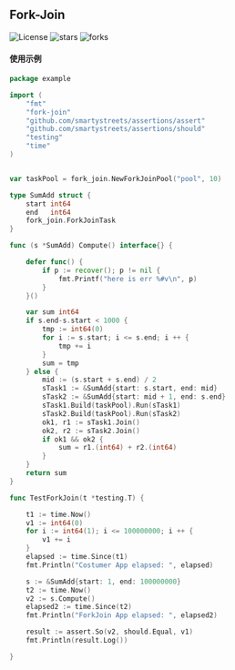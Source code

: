 ## Fork-Join

![License](https://img.shields.io/github/license/chuntaojun/go-fork-join.svg)
![stars](https://img.shields.io/github/stars/chuntaojun/go-fork-join.svg)
![forks](https://img.shields.io/github/forks/chuntaojun/go-fork-join.svg)


#### 使用示例

```go
package example

import (
	"fmt"
	"fork-join"
	"github.com/smartystreets/assertions/assert"
	"github.com/smartystreets/assertions/should"
	"testing"
	"time"
)


var taskPool = fork_join.NewForkJoinPool("pool", 10)

type SumAdd struct {
	start int64
	end   int64
	fork_join.ForkJoinTask
}

func (s *SumAdd) Compute() interface{} {

	defer func() {
		if p := recover(); p != nil {
			fmt.Printf("here is err %#v\n", p)
		}
	}()

	var sum int64
	if s.end-s.start < 1000 {
		tmp := int64(0)
		for i := s.start; i <= s.end; i ++ {
			tmp += i
		}
		sum = tmp
	} else {
		mid := (s.start + s.end) / 2
		sTask1 := &SumAdd{start: s.start, end: mid}
		sTask2 := &SumAdd{start: mid + 1, end: s.end}
		sTask1.Build(taskPool).Run(sTask1)
		sTask2.Build(taskPool).Run(sTask2)
		ok1, r1 := sTask1.Join()
		ok2, r2 := sTask2.Join()
		if ok1 && ok2 {
			sum = r1.(int64) + r2.(int64)
		}
	}
	return sum
}

func TestForkJoin(t *testing.T) {

	t1 := time.Now()
	v1 := int64(0)
	for i := int64(1); i <= 100000000; i ++ {
		v1 += i
	}
	elapsed := time.Since(t1)
	fmt.Println("Costumer App elapsed: ", elapsed)

	s := &SumAdd{start: 1, end: 100000000}
	t2 := time.Now()
	v2 := s.Compute()
	elapsed2 := time.Since(t2)
	fmt.Println("ForkJoin App elapsed: ", elapsed2)

	result := assert.So(v2, should.Equal, v1)
	fmt.Println(result.Log())

}
```